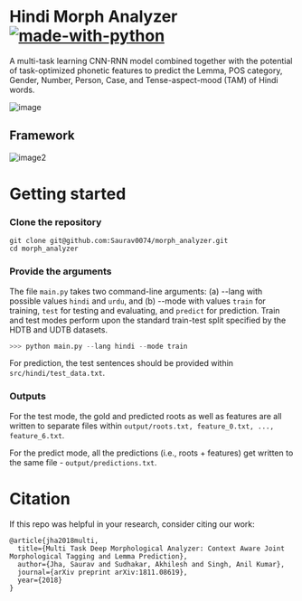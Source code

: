 # Hindi Morph Analyzer  [![made-with-python](https://img.shields.io/badge/Made%20with-Python-1f425f.svg)](https://www.python.org/)

A multi-task learning CNN-RNN model combined together with the potential of task-optimized phonetic features to predict the Lemma, POS category, Gender, Number, Person, Case, and Tense-aspect-mood (TAM) of Hindi words. 

![image](https://github.com/Saurav0074/morph_analyzer/blob/master/output/sample.png)

## Framework

![image2](https://github.com/Saurav0074/morph_analyzer/blob/master/output/morph_analyzer_model.png)

# Getting started

### Clone the repository

```
git clone git@github.com:Saurav0074/morph_analyzer.git
cd morph_analyzer
```

### Provide the arguments

The file `main.py` takes two command-line arguments: (a) --lang with possible values `hindi` and `urdu`, and (b) --mode with values `train` for training, `test` for testing and evaluating, and `predict` for prediction. Train and test modes perform upon the standard train-test split specified by the HDTB and UDTB datasets.

```python
>>> python main.py --lang hindi --mode train
```

For prediction, the test sentences should be provided within `src/hindi/test_data.txt`.

### Outputs

For the test mode, the gold and predicted roots as well as features are all written to separate files within `output/roots.txt, feature_0.txt, ..., feature_6.txt`.

For the predict mode, all the predictions (i.e., roots + features) get written to the same file - `output/predictions.txt`.


# Citation

If this repo was helpful in your research, consider citing our work:

```
@article{jha2018multi,
  title={Multi Task Deep Morphological Analyzer: Context Aware Joint Morphological Tagging and Lemma Prediction},
  author={Jha, Saurav and Sudhakar, Akhilesh and Singh, Anil Kumar},
  journal={arXiv preprint arXiv:1811.08619},
  year={2018}
}
```
